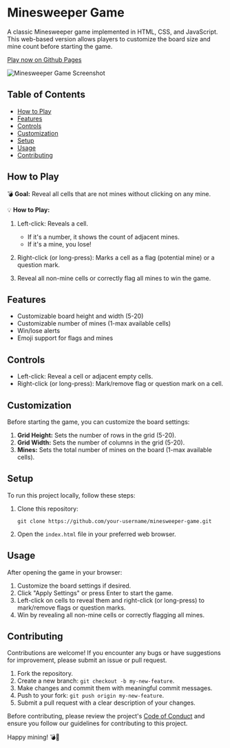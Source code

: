 # Minesweeper Game

A classic Minesweeper game implemented in HTML, CSS, and JavaScript. This web-based version allows players to customize the board size and mine count before starting the game.

[Play now on Github Pages](https://lamb-russell.github.io/minesweeper-game/)

![Minesweeper Game Screenshot](https://lamb-russell.github.io/minesweeper-game/snapshot.png)

## Table of Contents

- [How to Play](#how-to-play)
- [Features](#features)
- [Controls](#controls)
- [Customization](#customization)
- [Setup](#setup)
- [Usage](#usage)
- [Contributing](#contributing)

## How to Play

💣 **Goal:** Reveal all cells that are not mines without clicking on any mine.

💡 **How to Play:**

1. Left-click: Reveals a cell.
   - If it's a number, it shows the count of adjacent mines.
   - If it's a mine, you lose!

2. Right-click (or long-press): Marks a cell as a flag (potential mine) or a question mark.

3. Reveal all non-mine cells or correctly flag all mines to win the game.

## Features

- Customizable board height and width (5-20)
- Customizable number of mines (1-max available cells)
- Win/lose alerts
- Emoji support for flags and mines

## Controls

- Left-click: Reveal a cell or adjacent empty cells.
- Right-click (or long-press): Mark/remove flag or question mark on a cell.

## Customization

Before starting the game, you can customize the board settings:

1. **Grid Height:** Sets the number of rows in the grid (5-20).
2. **Grid Width:** Sets the number of columns in the grid (5-20).
3. **Mines:** Sets the total number of mines on the board (1-max available cells).

## Setup

To run this project locally, follow these steps:

1. Clone this repository:
   ```
   git clone https://github.com/your-username/minesweeper-game.git
   ```

2. Open the `index.html` file in your preferred web browser.

## Usage

After opening the game in your browser:

1. Customize the board settings if desired.
2. Click "Apply Settings" or press Enter to start the game.
3. Left-click on cells to reveal them and right-click (or long-press) to mark/remove flags or question marks.
4. Win by revealing all non-mine cells or correctly flagging all mines.

## Contributing

Contributions are welcome! If you encounter any bugs or have suggestions for improvement, please submit an issue or pull request.

1. Fork the repository.
2. Create a new branch: `git checkout -b my-new-feature`.
3. Make changes and commit them with meaningful commit messages.
4. Push to your fork: `git push origin my-new-feature`.
5. Submit a pull request with a clear description of your changes.

Before contributing, please review the project's [Code of Conduct](CODE_OF_CONDUCT.md) and ensure you follow our guidelines for contributing to this project.

Happy mining! 💣🎉